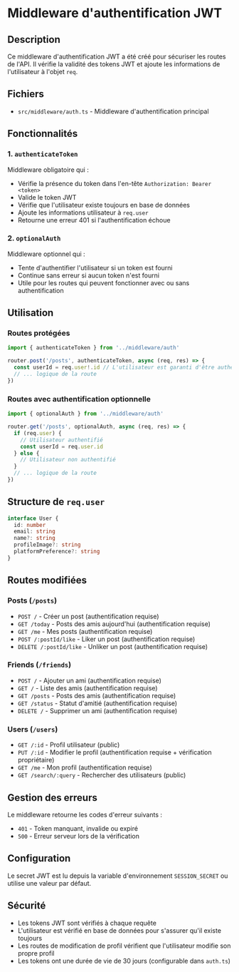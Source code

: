# Middleware d'authentification JWT

## Description

Ce middleware d'authentification JWT a été créé pour sécuriser les routes de l'API. Il vérifie la validité des tokens JWT et ajoute les informations de l'utilisateur à l'objet `req`.

## Fichiers

- `src/middleware/auth.ts` - Middleware d'authentification principal

## Fonctionnalités

### 1. `authenticateToken`

Middleware obligatoire qui :

- Vérifie la présence du token dans l'en-tête `Authorization: Bearer <token>`
- Valide le token JWT
- Vérifie que l'utilisateur existe toujours en base de données
- Ajoute les informations utilisateur à `req.user`
- Retourne une erreur 401 si l'authentification échoue

### 2. `optionalAuth`

Middleware optionnel qui :

- Tente d'authentifier l'utilisateur si un token est fourni
- Continue sans erreur si aucun token n'est fourni
- Utile pour les routes qui peuvent fonctionner avec ou sans authentification

## Utilisation

### Routes protégées

```typescript
import { authenticateToken } from '../middleware/auth'

router.post('/posts', authenticateToken, async (req, res) => {
  const userId = req.user!.id // L'utilisateur est garanti d'être authentifié
  // ... logique de la route
})
```

### Routes avec authentification optionnelle

```typescript
import { optionalAuth } from '../middleware/auth'

router.get('/posts', optionalAuth, async (req, res) => {
  if (req.user) {
    // Utilisateur authentifié
    const userId = req.user.id
  } else {
    // Utilisateur non authentifié
  }
  // ... logique de la route
})
```

## Structure de `req.user`

```typescript
interface User {
  id: number
  email: string
  name?: string
  profileImage?: string
  platformPreference?: string
}
```

## Routes modifiées

### Posts (`/posts`)

- `POST /` - Créer un post (authentification requise)
- `GET /today` - Posts des amis aujourd'hui (authentification requise)
- `GET /me` - Mes posts (authentification requise)
- `POST /:postId/like` - Liker un post (authentification requise)
- `DELETE /:postId/like` - Unliker un post (authentification requise)

### Friends (`/friends`)

- `POST /` - Ajouter un ami (authentification requise)
- `GET /` - Liste des amis (authentification requise)
- `GET /posts` - Posts des amis (authentification requise)
- `GET /status` - Statut d'amitié (authentification requise)
- `DELETE /` - Supprimer un ami (authentification requise)

### Users (`/users`)

- `GET /:id` - Profil utilisateur (public)
- `PUT /:id` - Modifier le profil (authentification requise + vérification propriétaire)
- `GET /me` - Mon profil (authentification requise)
- `GET /search/:query` - Rechercher des utilisateurs (public)

## Gestion des erreurs

Le middleware retourne les codes d'erreur suivants :

- `401` - Token manquant, invalide ou expiré
- `500` - Erreur serveur lors de la vérification

## Configuration

Le secret JWT est lu depuis la variable d'environnement `SESSION_SECRET` ou utilise une valeur par défaut.

## Sécurité

- Les tokens JWT sont vérifiés à chaque requête
- L'utilisateur est vérifié en base de données pour s'assurer qu'il existe toujours
- Les routes de modification de profil vérifient que l'utilisateur modifie son propre profil
- Les tokens ont une durée de vie de 30 jours (configurable dans `auth.ts`)
